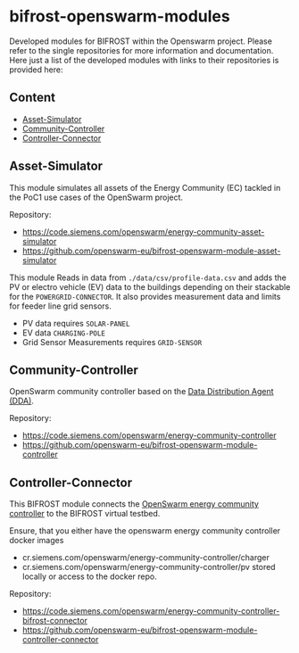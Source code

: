 # bifrost-openswarm-modules
Developed modules for BIFROST within the Openswarm project.
Please refer to the single repositories for more information and documentation. Here just a list of the developed modules with links to their repositories is provided here:

## Content

- [Asset-Simulator](#asset-simulator)
- [Community-Controller](#community-controller)
- [Controller-Connector](#controller-connector)


## Asset-Simulator
This module simulates all assets of the Energy Community (EC) tackled in the PoC1 use cases of the OpenSwarm project.

Repository: 
  - https://code.siemens.com/openswarm/energy-community-asset-simulator
  - https://github.com/openswarm-eu/bifrost-openswarm-module-asset-simulator

This module Reads in data from `./data/csv/profile-data.csv` and adds the PV or electro vehicle (EV) data to the buildings depending on their stackable for the `POWERGRID-CONNECTOR`. It also provides measurement data and limits for feeder line grid sensors.
  - PV data requires `SOLAR-PANEL`
  - EV data `CHARGING-POLE`
  - Grid Sensor Measurements requires `GRID-SENSOR`


## Community-Controller

OpenSwarm community controller based on the [Data Distribution Agent (DDA)](https://github.com/openswarm-eu/dda).

Repository:
  - https://code.siemens.com/openswarm/energy-community-controller
  - https://github.com/openswarm-eu/bifrost-openswarm-module-controller

## Controller-Connector
This BIFROST module connects the [OpenSwarm energy community controller](#community-controller) to the BIFROST virtual testbed.

Ensure, that you either have the openswarm energy community controller docker images
* cr.siemens.com/openswarm/energy-community-controller/charger 
* cr.siemens.com/openswarm/energy-community-controller/pv
stored locally or access to the docker repo.

Repository: 
  - https://code.siemens.com/openswarm/energy-community-controller-bifrost-connector
  - https://github.com/openswarm-eu/bifrost-openswarm-module-controller-connector
